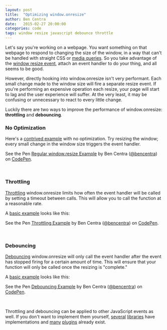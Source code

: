 ```yaml
---
layout: post
title:  "Optimizing window.onresize"
author: Ben Centra
date:   2015-02-27 20:00:00
categories: code
tags: window resize javascript debounce throttle
---
```


Let's say you're working on a webpage. You want something on that webpage to respond to changing the size of the window, in a way that can't be handled with straight CSS or [media queries][mediaqueries]. So you take advantage of the [window resize event][windowresize], attach an event handler to do your thing, and all seems to be good.

However, directly hooking into window.onresize isn't very performant. Each small change made to the window size will fire a separate resize event. If you're performing an expensive operation each resize, your page will start to lag and the user experience will suffer. At the very least, it may be confusing or unnecessary to react to every little change.

Luckily there are two ways to improve the performance of window.onresize: __throttling__ and __debouncing__.

### No Optimization

Here's a [contrived example](http://codepen.io/bencentra/full/yyEMMY/) with no optimization. Try resizing the window; every small change in the window size triggers the event handler.

<div data-height="268" data-theme-id="12659" data-slug-hash="yyEMMY" data-default-tab="js" data-user="bencentra" class='codepen'>
<p>See the Pen <a href='http://codepen.io/bencentra/pen/yyEMMY/'>Regular window.resize Example</a> by Ben Centra (<a href='http://codepen.io/bencentra'>@bencentra</a>) on <a href='http://codepen.io'>CodePen</a>.</p>
</div><script async src="//assets.codepen.io/assets/embed/ei.js"></script>
<br>

### Throttling

[Throttling][throttle] window.onresize limits how often the event handler will be called by setting a timeout between calls. This will allow you to call the function at a reasonable rate.

A [basic example](http://codepen.io/bencentra/full/ogyZBp/) looks like this:

<div data-height="266" data-theme-id="12659" data-slug-hash="ogyZBp" data-default-tab="js" data-user="bencentra" class='codepen'>
<p>See the Pen <a href='http://codepen.io/bencentra/pen/ogyZBp/'>Throttling Example</a> by Ben Centra (<a href='http://codepen.io/bencentra'>@bencentra</a>) on <a href='http://codepen.io'>CodePen</a>.</p>
</div><script async src="//assets.codepen.io/assets/embed/ei.js"></script>
<br>

### Debouncing 

[Debouncing][debounce] window.onresize will only call the event handler after the event has stopped firing for a certain amount of time. This will ensure that your function will only be called once the resizing is "complete."

A [basic example](http://codepen.io/bencentra/full/PwapWX/) looks like this:

<div data-height="266" data-theme-id="12659" data-slug-hash="PwapWX" data-default-tab="js" data-user="bencentra" class='codepen'>
<p>See the Pen <a href='http://codepen.io/bencentra/pen/PwapWX/'>Debouncing Example</a> by Ben Centra (<a href='http://codepen.io/bencentra'>@bencentra</a>) on <a href='http://codepen.io'>CodePen</a>.</p>
</div><script async src="//assets.codepen.io/assets/embed/ei.js"></script>
<br>

Throttling and debouncing can be applied to other JavaScript events as well. If you don't want to implement them yourself, [several](http://devdocs.io/lodash/index#throttle) [libraries](http://devdocs.io/underscore/index#debounce) have implementations and [many](https://code.google.com/p/jquery-debounce/) [plugins](https://github.com/cowboy/jquery-throttle-debounce) already exist.

[mediaqueries]: https://developer.mozilla.org/en-US/docs/Web/Guide/CSS/Media_queries
[windowresize]: https://developer.mozilla.org/en-US/docs/Web/API/Window/onresize
[throttle]: http://sampsonblog.com/749/simple-throttle-function
[debounce]: https://remysharp.com/2010/07/21/throttling-function-calls
